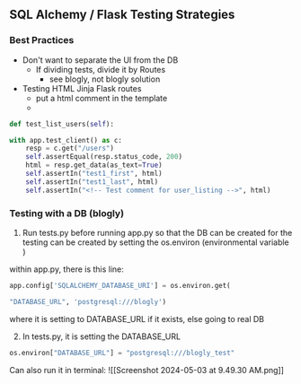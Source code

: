 
## SQL Alchemy / Flask Testing Strategies 

### Best Practices 
- Don't want to separate the UI from the DB 
	- If dividing tests, divide it by Routes 
		- see blogly, not blogly solution 
- Testing HTML Jinja Flask routes
	- put a html comment in the template 
	- 
```python
def test_list_users(self):

with app.test_client() as c:
	resp = c.get("/users")
	self.assertEqual(resp.status_code, 200)
	html = resp.get_data(as_text=True)
	self.assertIn("test1_first", html)
	self.assertIn("test1_last", html)
	self.assertIn("<!-- Test comment for user_listing -->", html)
```


### Testing with a DB (blogly)

1. Run tests.py before running app.py so that the DB can be created for the testing can be created by setting the os.environ (environmental variable )

within app.py, there is this line: 
```python 
app.config['SQLALCHEMY_DATABASE_URI'] = os.environ.get(

"DATABASE_URL", 'postgresql:///blogly')
```
where it is setting to DATABASE_URL if it exists, else going to real DB 

2. In tests.py, it is setting the DATABASE_URL 

```python 
os.environ["DATABASE_URL"] = "postgresql:///blogly_test"
```

Can also run it in terminal: 
![[Screenshot 2024-05-03 at 9.49.30 AM.png]]
